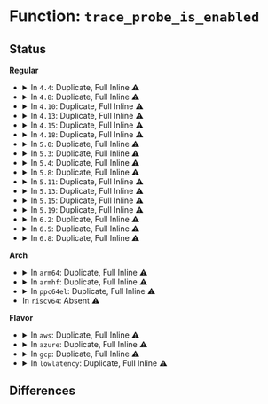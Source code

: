 # Function: <code>trace_probe_is_enabled</code>

## Status
<b>Regular</b>
<ul>
<li>
<details>
<summary>In <code>4.4</code>: Duplicate, Full Inline ⚠️</summary>

**Collision:** Static Duplication

**Inline:** Full

**Transformation:** False

**Instances:**

```
In kernel/trace/trace_kprobe.c (0)
Location: kernel/trace/trace_probe.h:288
Inline: True
```
```
In kernel/trace/trace_uprobe.c (ffffffff8116f597)
Location: kernel/trace/trace_probe.h:288
Inline: True
Inline callers:
  - kernel/trace/trace_uprobe.c:probe_event_enable
```
</details>
</li>
<li>
<details>
<summary>In <code>4.8</code>: Duplicate, Full Inline ⚠️</summary>

**Collision:** Static Duplication

**Inline:** Full

**Transformation:** False

**Instances:**

```
In kernel/trace/trace_kprobe.c (0)
Location: kernel/trace/trace_probe.h:298
Inline: True
```
```
In kernel/trace/trace_uprobe.c (ffffffff8117cc77)
Location: kernel/trace/trace_probe.h:298
Inline: True
Inline callers:
  - kernel/trace/trace_uprobe.c:probe_event_enable
```
</details>
</li>
<li>
<details>
<summary>In <code>4.10</code>: Duplicate, Full Inline ⚠️</summary>

**Collision:** Static Duplication

**Inline:** Full

**Transformation:** False

**Instances:**

```
In kernel/trace/trace_kprobe.c (0)
Location: kernel/trace/trace_probe.h:307
Inline: True
```
```
In kernel/trace/trace_uprobe.c (ffffffff81188887)
Location: kernel/trace/trace_probe.h:307
Inline: True
Inline callers:
  - kernel/trace/trace_uprobe.c:probe_event_enable
```
</details>
</li>
<li>
<details>
<summary>In <code>4.13</code>: Duplicate, Full Inline ⚠️</summary>

**Collision:** Static Duplication

**Inline:** Full

**Transformation:** False

**Instances:**

```
In kernel/trace/trace_kprobe.c (0)
Location: kernel/trace/trace_probe.h:307
Inline: True
```
```
In kernel/trace/trace_uprobe.c (ffffffff8118b4d7)
Location: kernel/trace/trace_probe.h:307
Inline: True
Inline callers:
  - kernel/trace/trace_uprobe.c:probe_event_enable
```
</details>
</li>
<li>
<details>
<summary>In <code>4.15</code>: Duplicate, Full Inline ⚠️</summary>

**Collision:** Static Duplication

**Inline:** Full

**Transformation:** False

**Instances:**

```
In kernel/trace/trace_kprobe.c (0)
Location: kernel/trace/trace_probe.h:306
Inline: True
```
```
In kernel/trace/trace_uprobe.c (ffffffff81198f97)
Location: kernel/trace/trace_probe.h:306
Inline: True
Inline callers:
  - kernel/trace/trace_uprobe.c:probe_event_enable
```
</details>
</li>
<li>
<details>
<summary>In <code>4.18</code>: Duplicate, Full Inline ⚠️</summary>

**Collision:** Static Duplication

**Inline:** Full

**Transformation:** False

**Instances:**

```
In kernel/trace/trace_kprobe.c (ffffffff811a8bf0)
Location: kernel/trace/trace_probe.h:318
Inline: True
Inline callers:
  - kernel/trace/trace_kprobe.c:destroy_local_trace_kprobe
  - kernel/trace/trace_kprobe.c:probes_open
  - kernel/trace/trace_kprobe.c:unregister_trace_kprobe
  - kernel/trace/trace_kprobe.c:disable_trace_kprobe
```
```
In kernel/trace/trace_uprobe.c (ffffffff811af42c)
Location: kernel/trace/trace_probe.h:318
Inline: True
Inline callers:
  - kernel/trace/trace_uprobe.c:trace_uprobe_register
  - kernel/trace/trace_uprobe.c:trace_uprobe_register
  - kernel/trace/trace_uprobe.c:probe_event_enable
```
</details>
</li>
<li>
<details>
<summary>In <code>5.0</code>: Duplicate, Full Inline ⚠️</summary>

**Collision:** Static Duplication

**Inline:** Full

**Transformation:** False

**Instances:**

```
In kernel/trace/trace_kprobe.c (ffffffff811b6fb0)
Location: kernel/trace/trace_probe.h:236
Inline: True
Inline callers:
  - kernel/trace/trace_kprobe.c:destroy_local_trace_kprobe
  - kernel/trace/trace_kprobe.c:unregister_trace_kprobe
  - kernel/trace/trace_kprobe.c:disable_trace_kprobe
  - kernel/trace/trace_kprobe.c:trace_kprobe_is_busy
```
```
In kernel/trace/trace_uprobe.c (ffffffff811bd987)
Location: kernel/trace/trace_probe.h:236
Inline: True
Inline callers:
  - kernel/trace/trace_uprobe.c:trace_uprobe_register
  - kernel/trace/trace_uprobe.c:trace_uprobe_register
  - kernel/trace/trace_uprobe.c:probe_event_enable
  - kernel/trace/trace_uprobe.c:trace_uprobe_is_busy
```
</details>
</li>
<li>
<details>
<summary>In <code>5.3</code>: Duplicate, Full Inline ⚠️</summary>

**Collision:** Static Duplication

**Inline:** Full

**Transformation:** False

**Instances:**

```
In kernel/trace/trace_kprobe.c (ffffffff811c6030)
Location: kernel/trace/trace_probe.h:258
Inline: True
Inline callers:
  - kernel/trace/trace_kprobe.c:destroy_local_trace_kprobe
  - kernel/trace/trace_kprobe.c:kprobe_register
  - kernel/trace/trace_kprobe.c:kprobe_register
  - kernel/trace/trace_kprobe.c:unregister_trace_kprobe
  - kernel/trace/trace_kprobe.c:disable_trace_kprobe
  - kernel/trace/trace_kprobe.c:trace_kprobe_is_busy
```
```
In kernel/trace/trace_uprobe.c (ffffffff811cc827)
Location: kernel/trace/trace_probe.h:258
Inline: True
Inline callers:
  - kernel/trace/trace_uprobe.c:trace_uprobe_register
  - kernel/trace/trace_uprobe.c:trace_uprobe_register
  - kernel/trace/trace_uprobe.c:trace_uprobe_register
  - kernel/trace/trace_uprobe.c:probe_event_enable
  - kernel/trace/trace_uprobe.c:trace_uprobe_is_busy
```
</details>
</li>
<li>
<details>
<summary>In <code>5.4</code>: Duplicate, Full Inline ⚠️</summary>

**Collision:** Static Duplication

**Inline:** Full

**Transformation:** False

**Instances:**

```
In kernel/trace/trace_kprobe.c (ffffffff811d1d9e)
Location: kernel/trace/trace_probe.h:273
Inline: True
Inline callers:
  - kernel/trace/trace_kprobe.c:destroy_local_trace_kprobe
  - kernel/trace/trace_kprobe.c:disable_trace_kprobe
  - kernel/trace/trace_kprobe.c:enable_trace_kprobe
  - kernel/trace/trace_kprobe.c:trace_kprobe_is_busy
```
```
In kernel/trace/trace_uprobe.c (ffffffff811d8c22)
Location: kernel/trace/trace_probe.h:273
Inline: True
Inline callers:
  - kernel/trace/trace_uprobe.c:probe_event_disable
  - kernel/trace/trace_uprobe.c:probe_event_disable
  - kernel/trace/trace_uprobe.c:probe_event_enable
  - kernel/trace/trace_uprobe.c:trace_uprobe_is_busy
```
</details>
</li>
<li>
<details>
<summary>In <code>5.8</code>: Duplicate, Full Inline ⚠️</summary>

**Collision:** Static Duplication

**Inline:** Full

**Transformation:** False

**Instances:**

```
In kernel/trace/trace_kprobe.c (ffffffff811ee78f)
Location: kernel/trace/trace_probe.h:273
Inline: True
Inline callers:
  - kernel/trace/trace_kprobe.c:destroy_local_trace_kprobe
  - kernel/trace/trace_kprobe.c:disable_trace_kprobe
  - kernel/trace/trace_kprobe.c:enable_trace_kprobe
  - kernel/trace/trace_kprobe.c:trace_kprobe_is_busy
```
```
In kernel/trace/trace_uprobe.c (ffffffff811f4b12)
Location: kernel/trace/trace_probe.h:273
Inline: True
Inline callers:
  - kernel/trace/trace_uprobe.c:probe_event_disable
  - kernel/trace/trace_uprobe.c:probe_event_disable
  - kernel/trace/trace_uprobe.c:probe_event_enable
  - kernel/trace/trace_uprobe.c:trace_uprobe_is_busy
```
</details>
</li>
<li>
<details>
<summary>In <code>5.11</code>: Duplicate, Full Inline ⚠️</summary>

**Collision:** Static Duplication

**Inline:** Full

**Transformation:** False

**Instances:**

```
In kernel/trace/trace_kprobe.c (ffffffff811ec9df)
Location: kernel/trace/trace_probe.h:272
Inline: True
Inline callers:
  - kernel/trace/trace_kprobe.c:destroy_local_trace_kprobe
  - kernel/trace/trace_kprobe.c:disable_trace_kprobe
  - kernel/trace/trace_kprobe.c:enable_trace_kprobe
  - kernel/trace/trace_kprobe.c:trace_kprobe_is_busy
```
```
In kernel/trace/trace_uprobe.c (ffffffff811f34a2)
Location: kernel/trace/trace_probe.h:272
Inline: True
Inline callers:
  - kernel/trace/trace_uprobe.c:probe_event_disable
  - kernel/trace/trace_uprobe.c:probe_event_disable
  - kernel/trace/trace_uprobe.c:probe_event_enable
  - kernel/trace/trace_uprobe.c:trace_uprobe_is_busy
```
</details>
</li>
<li>
<details>
<summary>In <code>5.13</code>: Duplicate, Full Inline ⚠️</summary>

**Collision:** Static Duplication

**Inline:** Full

**Transformation:** False

**Instances:**

```
In kernel/trace/trace_kprobe.c (ffffffff811ed73f)
Location: kernel/trace/trace_probe.h:272
Inline: True
Inline callers:
  - kernel/trace/trace_kprobe.c:destroy_local_trace_kprobe
  - kernel/trace/trace_kprobe.c:disable_trace_kprobe
  - kernel/trace/trace_kprobe.c:enable_trace_kprobe
  - kernel/trace/trace_kprobe.c:trace_kprobe_is_busy
```
```
In kernel/trace/trace_uprobe.c (ffffffff811f43d2)
Location: kernel/trace/trace_probe.h:272
Inline: True
Inline callers:
  - kernel/trace/trace_uprobe.c:probe_event_disable
  - kernel/trace/trace_uprobe.c:probe_event_disable
  - kernel/trace/trace_uprobe.c:probe_event_enable
  - kernel/trace/trace_uprobe.c:trace_uprobe_is_busy
```
</details>
</li>
<li>
<details>
<summary>In <code>5.15</code>: Duplicate, Full Inline ⚠️</summary>

**Collision:** Static Duplication

**Inline:** Full

**Transformation:** False

**Instances:**

```
In kernel/trace/trace_eprobe.c (ffffffff8120a3f8)
Location: kernel/trace/trace_probe.h:274
Inline: True
Inline callers:
  - kernel/trace/trace_eprobe.c:eprobe_register
  - kernel/trace/trace_eprobe.c:enable_trace_eprobe
  - kernel/trace/trace_eprobe.c:eprobe_dyn_event_is_busy
  - kernel/trace/trace_eprobe.c:eprobe_dyn_event_release
```
```
In kernel/trace/trace_kprobe.c (ffffffff8121e7af)
Location: kernel/trace/trace_probe.h:274
Inline: True
Inline callers:
  - kernel/trace/trace_kprobe.c:destroy_local_trace_kprobe
  - kernel/trace/trace_kprobe.c:kprobe_register
  - kernel/trace/trace_kprobe.c:enable_trace_kprobe
  - kernel/trace/trace_kprobe.c:trace_kprobe_is_busy
```
```
In kernel/trace/trace_uprobe.c (ffffffff81227f72)
Location: kernel/trace/trace_probe.h:274
Inline: True
Inline callers:
  - kernel/trace/trace_uprobe.c:trace_uprobe_register
  - kernel/trace/trace_uprobe.c:probe_event_enable
  - kernel/trace/trace_uprobe.c:trace_uprobe_is_busy
```
</details>
</li>
<li>
<details>
<summary>In <code>5.19</code>: Duplicate, Full Inline ⚠️</summary>

**Collision:** Static Duplication

**Inline:** Full

**Transformation:** False

**Instances:**

```
In kernel/trace/trace_eprobe.c (ffffffff812463a9)
Location: kernel/trace/trace_probe.h:273
Inline: True
Inline callers:
  - kernel/trace/trace_eprobe.c:eprobe_register
  - kernel/trace/trace_eprobe.c:enable_trace_eprobe
  - kernel/trace/trace_eprobe.c:eprobe_dyn_event_is_busy
  - kernel/trace/trace_eprobe.c:eprobe_dyn_event_release
```
```
In kernel/trace/trace_kprobe.c (ffffffff8125de0f)
Location: kernel/trace/trace_probe.h:273
Inline: True
Inline callers:
  - kernel/trace/trace_kprobe.c:destroy_local_trace_kprobe
  - kernel/trace/trace_kprobe.c:kprobe_register
  - kernel/trace/trace_kprobe.c:enable_trace_kprobe
  - kernel/trace/trace_kprobe.c:trace_kprobe_is_busy
```
```
In kernel/trace/trace_uprobe.c (ffffffff812680dc)
Location: kernel/trace/trace_probe.h:273
Inline: True
Inline callers:
  - kernel/trace/trace_uprobe.c:trace_uprobe_register
  - kernel/trace/trace_uprobe.c:probe_event_enable
  - kernel/trace/trace_uprobe.c:trace_uprobe_is_busy
```
</details>
</li>
<li>
<details>
<summary>In <code>6.2</code>: Duplicate, Full Inline ⚠️</summary>

**Collision:** Static Duplication

**Inline:** Full

**Transformation:** False

**Instances:**

```
In kernel/trace/trace_eprobe.c (ffffffff812933a9)
Location: kernel/trace/trace_probe.h:278
Inline: True
Inline callers:
  - kernel/trace/trace_eprobe.c:eprobe_register
  - kernel/trace/trace_eprobe.c:enable_trace_eprobe
  - kernel/trace/trace_eprobe.c:eprobe_dyn_event_is_busy
  - kernel/trace/trace_eprobe.c:eprobe_dyn_event_release
```
```
In kernel/trace/trace_kprobe.c (ffffffff812ae8cf)
Location: kernel/trace/trace_probe.h:278
Inline: True
Inline callers:
  - kernel/trace/trace_kprobe.c:destroy_local_trace_kprobe
  - kernel/trace/trace_kprobe.c:kprobe_register
  - kernel/trace/trace_kprobe.c:enable_trace_kprobe
  - kernel/trace/trace_kprobe.c:trace_kprobe_is_busy
```
```
In kernel/trace/trace_uprobe.c (ffffffff812ba28c)
Location: kernel/trace/trace_probe.h:278
Inline: True
Inline callers:
  - kernel/trace/trace_uprobe.c:trace_uprobe_register
  - kernel/trace/trace_uprobe.c:probe_event_enable
  - kernel/trace/trace_uprobe.c:trace_uprobe_is_busy
```
</details>
</li>
<li>
<details>
<summary>In <code>6.5</code>: Duplicate, Full Inline ⚠️</summary>

**Collision:** Static Duplication

**Inline:** Full

**Transformation:** False

**Instances:**

```
In kernel/trace/trace_eprobe.c (ffffffff812b057f)
Location: kernel/trace/trace_probe.h:282
Inline: True
Inline callers:
  - kernel/trace/trace_eprobe.c:eprobe_register
  - kernel/trace/trace_eprobe.c:enable_trace_eprobe
  - kernel/trace/trace_eprobe.c:eprobe_dyn_event_is_busy
  - kernel/trace/trace_eprobe.c:eprobe_dyn_event_release
```
```
In kernel/trace/trace_kprobe.c (ffffffff812d0de7)
Location: kernel/trace/trace_probe.h:282
Inline: True
Inline callers:
  - kernel/trace/trace_kprobe.c:destroy_local_trace_kprobe
  - kernel/trace/trace_kprobe.c:kprobe_register
  - kernel/trace/trace_kprobe.c:enable_trace_kprobe
  - kernel/trace/trace_kprobe.c:trace_kprobe_is_busy
```
```
In kernel/trace/trace_uprobe.c (ffffffff812dd0dd)
Location: kernel/trace/trace_probe.h:282
Inline: True
Inline callers:
  - kernel/trace/trace_uprobe.c:trace_uprobe_register
  - kernel/trace/trace_uprobe.c:probe_event_enable
  - kernel/trace/trace_uprobe.c:trace_uprobe_is_busy
```
```
In kernel/trace/trace_fprobe.c (ffffffff812df38a)
Location: kernel/trace/trace_probe.h:282
Inline: True
Inline callers:
  - kernel/trace/trace_fprobe.c:disable_trace_fprobe
  - kernel/trace/trace_fprobe.c:enable_trace_fprobe
  - kernel/trace/trace_fprobe.c:trace_fprobe_is_busy
```
</details>
</li>
<li>
<details>
<summary>In <code>6.8</code>: Duplicate, Full Inline ⚠️</summary>

**Collision:** Static Duplication

**Inline:** Full

**Transformation:** False

**Instances:**

```
In kernel/trace/trace_eprobe.c (ffffffff812ccb3f)
Location: kernel/trace/trace_probe.h:282
Inline: True
Inline callers:
  - kernel/trace/trace_eprobe.c:eprobe_register
  - kernel/trace/trace_eprobe.c:enable_trace_eprobe
  - kernel/trace/trace_eprobe.c:eprobe_dyn_event_is_busy
  - kernel/trace/trace_eprobe.c:eprobe_dyn_event_release
```
```
In kernel/trace/trace_kprobe.c (ffffffff812ee8e7)
Location: kernel/trace/trace_probe.h:282
Inline: True
Inline callers:
  - kernel/trace/trace_kprobe.c:destroy_local_trace_kprobe
  - kernel/trace/trace_kprobe.c:kprobe_register
  - kernel/trace/trace_kprobe.c:enable_trace_kprobe
  - kernel/trace/trace_kprobe.c:trace_kprobe_is_busy
```
```
In kernel/trace/trace_uprobe.c (ffffffff812fb1bd)
Location: kernel/trace/trace_probe.h:282
Inline: True
Inline callers:
  - kernel/trace/trace_uprobe.c:trace_uprobe_register
  - kernel/trace/trace_uprobe.c:probe_event_enable
  - kernel/trace/trace_uprobe.c:trace_uprobe_is_busy
```
```
In kernel/trace/trace_fprobe.c (ffffffff812fd2ea)
Location: kernel/trace/trace_probe.h:282
Inline: True
Inline callers:
  - kernel/trace/trace_fprobe.c:disable_trace_fprobe
  - kernel/trace/trace_fprobe.c:enable_trace_fprobe
  - kernel/trace/trace_fprobe.c:trace_fprobe_is_busy
```
</details>
</li>
</ul>
<b>Arch</b>
<ul>
<li>
<details>
<summary>In <code>arm64</code>: Duplicate, Full Inline ⚠️</summary>

**Collision:** Static Duplication

**Inline:** Full

**Transformation:** False

**Instances:**

```
In kernel/trace/trace_kprobe.c (ffff800010251f64)
Location: kernel/trace/trace_probe.h:273
Inline: True
Inline callers:
  - kernel/trace/trace_kprobe.c:destroy_local_trace_kprobe
  - kernel/trace/trace_kprobe.c:disable_trace_kprobe
  - kernel/trace/trace_kprobe.c:enable_trace_kprobe
  - kernel/trace/trace_kprobe.c:trace_kprobe_is_busy
```
```
In kernel/trace/trace_uprobe.c (ffff800010258a7c)
Location: kernel/trace/trace_probe.h:273
Inline: True
Inline callers:
  - kernel/trace/trace_uprobe.c:probe_event_disable
  - kernel/trace/trace_uprobe.c:probe_event_disable
  - kernel/trace/trace_uprobe.c:probe_event_enable
  - kernel/trace/trace_uprobe.c:trace_uprobe_is_busy
```
</details>
</li>
<li>
<details>
<summary>In <code>armhf</code>: Duplicate, Full Inline ⚠️</summary>

**Collision:** Static Duplication

**Inline:** Full

**Transformation:** False

**Instances:**

```
In kernel/trace/trace_kprobe.c (c0484e58)
Location: kernel/trace/trace_probe.h:273
Inline: True
Inline callers:
  - kernel/trace/trace_kprobe.c:destroy_local_trace_kprobe
  - kernel/trace/trace_kprobe.c:disable_trace_kprobe
  - kernel/trace/trace_kprobe.c:enable_trace_kprobe
  - kernel/trace/trace_kprobe.c:trace_kprobe_is_busy
```
```
In kernel/trace/trace_uprobe.c (c048bcac)
Location: kernel/trace/trace_probe.h:273
Inline: True
Inline callers:
  - kernel/trace/trace_uprobe.c:probe_event_disable
  - kernel/trace/trace_uprobe.c:probe_event_disable
  - kernel/trace/trace_uprobe.c:probe_event_enable
  - kernel/trace/trace_uprobe.c:trace_uprobe_is_busy
```
</details>
</li>
<li>
<details>
<summary>In <code>ppc64el</code>: Duplicate, Full Inline ⚠️</summary>

**Collision:** Static Duplication

**Inline:** Full

**Transformation:** False

**Instances:**

```
In kernel/trace/trace_kprobe.c (c0000000002f0444)
Location: kernel/trace/trace_probe.h:273
Inline: True
Inline callers:
  - kernel/trace/trace_kprobe.c:destroy_local_trace_kprobe
  - kernel/trace/trace_kprobe.c:disable_trace_kprobe
  - kernel/trace/trace_kprobe.c:enable_trace_kprobe
  - kernel/trace/trace_kprobe.c:trace_kprobe_is_busy
```
```
In kernel/trace/trace_uprobe.c (c0000000002fbeac)
Location: kernel/trace/trace_probe.h:273
Inline: True
Inline callers:
  - kernel/trace/trace_uprobe.c:probe_event_disable
  - kernel/trace/trace_uprobe.c:probe_event_disable
  - kernel/trace/trace_uprobe.c:probe_event_enable
  - kernel/trace/trace_uprobe.c:trace_uprobe_is_busy
```
</details>
</li>
<li>
In <code>riscv64</code>: Absent ⚠️
</li>
</ul>
<b>Flavor</b>
<ul>
<li>
<details>
<summary>In <code>aws</code>: Duplicate, Full Inline ⚠️</summary>

**Collision:** Static Duplication

**Inline:** Full

**Transformation:** False

**Instances:**

```
In kernel/trace/trace_kprobe.c (ffffffff811ca3be)
Location: kernel/trace/trace_probe.h:273
Inline: True
Inline callers:
  - kernel/trace/trace_kprobe.c:destroy_local_trace_kprobe
  - kernel/trace/trace_kprobe.c:disable_trace_kprobe
  - kernel/trace/trace_kprobe.c:enable_trace_kprobe
  - kernel/trace/trace_kprobe.c:trace_kprobe_is_busy
```
```
In kernel/trace/trace_uprobe.c (ffffffff811d1242)
Location: kernel/trace/trace_probe.h:273
Inline: True
Inline callers:
  - kernel/trace/trace_uprobe.c:probe_event_disable
  - kernel/trace/trace_uprobe.c:probe_event_disable
  - kernel/trace/trace_uprobe.c:probe_event_enable
  - kernel/trace/trace_uprobe.c:trace_uprobe_is_busy
```
</details>
</li>
<li>
<details>
<summary>In <code>azure</code>: Duplicate, Full Inline ⚠️</summary>

**Collision:** Static Duplication

**Inline:** Full

**Transformation:** False

**Instances:**

```
In kernel/trace/trace_kprobe.c (ffffffff811bd18e)
Location: kernel/trace/trace_probe.h:273
Inline: True
Inline callers:
  - kernel/trace/trace_kprobe.c:destroy_local_trace_kprobe
  - kernel/trace/trace_kprobe.c:disable_trace_kprobe
  - kernel/trace/trace_kprobe.c:enable_trace_kprobe
  - kernel/trace/trace_kprobe.c:trace_kprobe_is_busy
```
```
In kernel/trace/trace_uprobe.c (ffffffff811c4012)
Location: kernel/trace/trace_probe.h:273
Inline: True
Inline callers:
  - kernel/trace/trace_uprobe.c:probe_event_disable
  - kernel/trace/trace_uprobe.c:probe_event_disable
  - kernel/trace/trace_uprobe.c:probe_event_enable
  - kernel/trace/trace_uprobe.c:trace_uprobe_is_busy
```
</details>
</li>
<li>
<details>
<summary>In <code>gcp</code>: Duplicate, Full Inline ⚠️</summary>

**Collision:** Static Duplication

**Inline:** Full

**Transformation:** False

**Instances:**

```
In kernel/trace/trace_kprobe.c (ffffffff811c818e)
Location: kernel/trace/trace_probe.h:273
Inline: True
Inline callers:
  - kernel/trace/trace_kprobe.c:destroy_local_trace_kprobe
  - kernel/trace/trace_kprobe.c:disable_trace_kprobe
  - kernel/trace/trace_kprobe.c:enable_trace_kprobe
  - kernel/trace/trace_kprobe.c:trace_kprobe_is_busy
```
```
In kernel/trace/trace_uprobe.c (ffffffff811cf012)
Location: kernel/trace/trace_probe.h:273
Inline: True
Inline callers:
  - kernel/trace/trace_uprobe.c:probe_event_disable
  - kernel/trace/trace_uprobe.c:probe_event_disable
  - kernel/trace/trace_uprobe.c:probe_event_enable
  - kernel/trace/trace_uprobe.c:trace_uprobe_is_busy
```
</details>
</li>
<li>
<details>
<summary>In <code>lowlatency</code>: Duplicate, Full Inline ⚠️</summary>

**Collision:** Static Duplication

**Inline:** Full

**Transformation:** False

**Instances:**

```
In kernel/trace/trace_kprobe.c (ffffffff811d63ee)
Location: kernel/trace/trace_probe.h:273
Inline: True
Inline callers:
  - kernel/trace/trace_kprobe.c:destroy_local_trace_kprobe
  - kernel/trace/trace_kprobe.c:disable_trace_kprobe
  - kernel/trace/trace_kprobe.c:enable_trace_kprobe
  - kernel/trace/trace_kprobe.c:trace_kprobe_is_busy
```
```
In kernel/trace/trace_uprobe.c (ffffffff811dd2a2)
Location: kernel/trace/trace_probe.h:273
Inline: True
Inline callers:
  - kernel/trace/trace_uprobe.c:probe_event_disable
  - kernel/trace/trace_uprobe.c:probe_event_disable
  - kernel/trace/trace_uprobe.c:probe_event_enable
  - kernel/trace/trace_uprobe.c:trace_uprobe_is_busy
```
</details>
</li>
</ul>

## Differences
